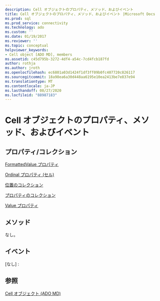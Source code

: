```yaml
---
description: Cell オブジェクトのプロパティ、メソッド、およびイベント
title: Cell オブジェクトのプロパティ、メソッド、およびイベント |Microsoft Docs
ms.prod: sql
ms.prod_service: connectivity
ms.technology: ado
ms.custom: ''
ms.date: 01/19/2017
ms.reviewer: ''
ms.topic: conceptual
helpviewer_keywords:
- Cell object [ADO MD], members
ms.assetid: c45d795b-3272-4df4-a54c-7cd4fcb187fd
author: rothja
ms.author: jroth
ms.openlocfilehash: ec6801a03d1424f1df3ff09b0fc407720c826117
ms.sourcegitcommit: 18a98ea6a30d448aa6195e10ea2413be7e837e94
ms.translationtype: MT
ms.contentlocale: ja-JP
ms.lasthandoff: 08/27/2020
ms.locfileid: "88987183"
---
```

# <a name="cell-object-properties-methods-and-events"></a>Cell オブジェクトのプロパティ、メソッド、およびイベント
## <a name="propertiescollections"></a>プロパティ/コレクション  
 [FormattedValue プロパティ](./formattedvalue-property-ado-md.md)  
  
 [Ordinal プロパティ (セル)](./ordinal-property-ado-md-cell.md)  
  
 [位置のコレクション](./positions-collection-ado-md.md)  
  
 [プロパティのコレクション](../ado-api/properties-collection-ado.md)  
  
 [Value プロパティ](./value-property-ado-md.md)  
  
## <a name="methods"></a>メソッド  
 なし。  
  
## <a name="events"></a>イベント  
 [なし] :  
  
## <a name="see-also"></a>参照  
 [Cell オブジェクト (ADO MD)](./cell-object-ado-md.md)